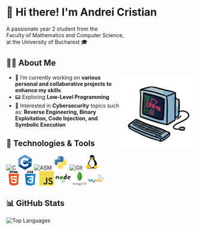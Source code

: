 <h1 align="left">👋 Hi there! I'm Andrei Cristian</h1>
<p align="left">
  A passionate year 2 student from the <br />
  Faculty of Mathematics and Computer Science,<br />
  at the University of Bucharest 🎓
</p>

<h2 align="left">🧑‍💻 About Me</h2>
<img src="./pc.gif" align="right" width="200">

- 🌱 I’m currently working on **various personal and collaborative projects to enhance my skills**
- 📟 Exploring **Low-Level Programming**
- 🔐 Interested in **Cybersecurity** topics such as: **Reverse Engineering, Binary Exploitation, Code Injection, and Symbolic Execution**

<h2 align="left">🔧 Technologies & Tools</h2>
<p align="left"> 
  <img src="https://github.com/Matoka26/Matoka26/assets/106425405/3281fd3e-d8cd-4943-9ab7-20f3fa4effe2" width="35" height="40" alt="C">
  <img src="https://raw.githubusercontent.com/devicons/devicon/master/icons/cplusplus/cplusplus-original.svg" alt="C++" width="40" height="40"/>
  <img src="https://github.com/Matoka26/Matoka26/assets/106425405/25fe335c-db48-4e86-89ef-8992fe5dd58b" width="40" height="45" alt="ASM">
  <img src="https://raw.githubusercontent.com/devicons/devicon/master/icons/python/python-original.svg" alt="Python" width="40" height="40"/>
  <img src="https://www.vectorlogo.zone/logos/git-scm/git-scm-icon.svg" alt="Git" width="40" height="40"/>
  <img src="https://raw.githubusercontent.com/devicons/devicon/master/icons/linux/linux-original.svg" alt="Linux" width="40" height="40"/>
  <br>
  <img src="https://raw.githubusercontent.com/devicons/devicon/master/icons/html5/html5-original-wordmark.svg" alt="HTML5" width="40" height="40"/>
  <img src="https://raw.githubusercontent.com/devicons/devicon/master/icons/css3/css3-original-wordmark.svg" alt="CSS3" width="40" height="40"/>
  <img src="https://raw.githubusercontent.com/devicons/devicon/master/icons/javascript/javascript-original.svg" alt="JavaScript" width="40" height="40"/> 
  <img src="https://raw.githubusercontent.com/devicons/devicon/master/icons/nodejs/nodejs-original-wordmark.svg" alt="Node.js" width="40" height="40"/>
  <img src="https://raw.githubusercontent.com/devicons/devicon/master/icons/mongodb/mongodb-original-wordmark.svg" alt="MongoDB" width="40" height="40"/> 
  <img src="https://raw.githubusercontent.com/devicons/devicon/master/icons/mysql/mysql-original-wordmark.svg" alt="MySQL" width="40" height="40"/>
</p>

<h2 align="left">📊 GitHub Stats</h2>
<img alt="Top Languages" align="left" src="https://github-readme-stats.vercel.app/api/top-langs/?username=cris24dc&layout=compact&theme=dark&bg_color=0D1117&title_color=C9D1D9&text_color=8B949E&icon_color=79C0FF&border_color=30363D" />
